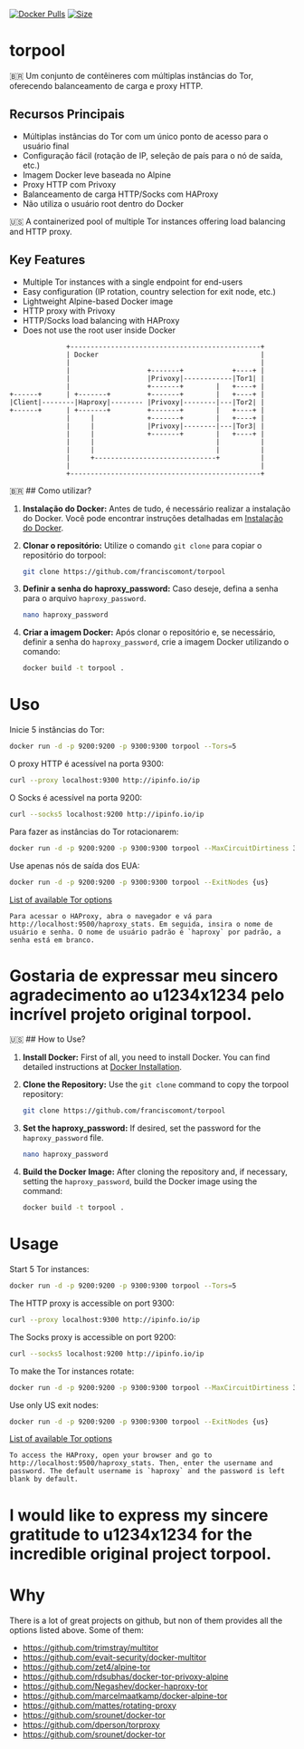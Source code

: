 [![Docker Pulls](https://img.shields.io/docker/cloud/build/u1234x1234/torpool.svg?style=flat-square)](https://hub.docker.com/r/u1234x1234/torpool/)
[![Size](https://images.microbadger.com/badges/image/u1234x1234/torpool.svg)](https://hub.docker.com/r/u1234x1234/torpool/)

# torpool

🇧🇷 Um conjunto de contêineres com múltiplas instâncias do Tor, oferecendo balanceamento de carga e proxy HTTP.

## Recursos Principais

- Múltiplas instâncias do Tor com um único ponto de acesso para o usuário final
- Configuração fácil (rotação de IP, seleção de país para o nó de saída, etc.)
- Imagem Docker leve baseada no Alpine
- Proxy HTTP com Privoxy
- Balanceamento de carga HTTP/Socks com HAProxy
- Não utiliza o usuário root dentro do Docker

🇺🇸 A containerized pool of multiple Tor instances offering load balancing and HTTP proxy.

## Key Features

- Multiple Tor instances with a single endpoint for end-users
- Easy configuration (IP rotation, country selection for exit node, etc.)
- Lightweight Alpine-based Docker image
- HTTP proxy with Privoxy
- HTTP/Socks load balancing with HAProxy
- Does not use the root user inside Docker
```
              +-----------------------------------------------+           
              | Docker                                        |           
              |                                               |           
              |                   +-------+            +----+ |           
              |                   |Privoxy|------------|Tor1| |           
              |                   +-------+        |   +----+ |           
+------+      | +-------+         +-------+        |   +----+ |           
|Client|--------|Haproxy|-------- |Privoxy|--------|---|Tor2| |           
+------+      | +-------+         +-------+        |   +----+ |           
              |     |             +-------+        |   +----+ |           
              |     |             |Privoxy|--------|---|Tor3| |           
              |     |             +-------+        |   +----+ |           
              |     |                              |          |           
              |     |                              |          |           
              |     +------------------------------+          |           
              |                                               |           
              +-----------------------------------------------+           
```
🇧🇷 ## Como utilizar?

1. **Instalação do Docker:**
   Antes de tudo, é necessário realizar a instalação do Docker. Você pode encontrar instruções detalhadas em [Instalação do Docker](https://docs.docker.com/engine/install/).

2. **Clonar o repositório:**
   Utilize o comando `git clone` para copiar o repositório do torpool:
   ```bash
   git clone https://github.com/franciscomont/torpool
   ```

4. **Definir a senha do haproxy_password:**
   Caso deseje, defina a senha para o arquivo `haproxy_password`.
   ```bash
   nano haproxy_password
   ```

6. **Criar a imagem Docker:**
   Após clonar o repositório e, se necessário, definir a senha do `haproxy_password`, crie a imagem Docker utilizando o comando:
   ```bash
   docker build -t torpool .
   ```

# Uso

Inicie 5 instâncias do Tor:
```bash
docker run -d -p 9200:9200 -p 9300:9300 torpool --Tors=5
```

O proxy HTTP é acessível na porta 9300:
```bash
curl --proxy localhost:9300 http://ipinfo.io/ip
```
O Socks é acessível na porta 9200:
```bash
curl --socks5 localhost:9200 http://ipinfo.io/ip
```

Para fazer as instâncias do Tor rotacionarem:
```bash
docker run -d -p 9200:9200 -p 9300:9300 torpool --MaxCircuitDirtiness 30 --NewCircuitPeriod 30
```
Use apenas nós de saída dos EUA:
```bash
docker run -d -p 9200:9200 -p 9300:9300 torpool --ExitNodes {us}
```
[List of available Tor options](https://www.torproject.org/docs/tor-manual.html.en)


```
Para acessar o HAProxy, abra o navegador e vá para http://localhost:9500/haproxy_stats. Em seguida, insira o nome de usuário e senha. O nome de usuário padrão é `haproxy` por padrão, a senha está em branco.
```

# Gostaria de expressar meu sincero agradecimento ao u1234x1234 pelo incrível projeto original torpool.

🇺🇸 ## How to Use?

1. **Install Docker:**
   First of all, you need to install Docker. You can find detailed instructions at [Docker Installation](https://docs.docker.com/engine/install/).

2. **Clone the Repository:**
   Use the `git clone` command to copy the torpool repository:
   ```bash
   git clone https://github.com/franciscomont/torpool
   ```

4. **Set the haproxy_password:**
   If desired, set the password for the `haproxy_password` file.
   ```bash
   nano haproxy_password
   ```

6. **Build the Docker Image:**
   After cloning the repository and, if necessary, setting the `haproxy_password`, build the Docker image using the command:
   ```bash
   docker build -t torpool .
   ```

# Usage

Start 5 Tor instances:
```bash
docker run -d -p 9200:9200 -p 9300:9300 torpool --Tors=5
```

The HTTP proxy is accessible on port 9300:
```bash
curl --proxy localhost:9300 http://ipinfo.io/ip
```
The Socks proxy is accessible on port 9200:
```bash
curl --socks5 localhost:9200 http://ipinfo.io/ip
```

To make the Tor instances rotate:
```bash
docker run -d -p 9200:9200 -p 9300:9300 torpool --MaxCircuitDirtiness 30 --NewCircuitPeriod 30
```
Use only US exit nodes:
```bash
docker run -d -p 9200:9200 -p 9300:9300 torpool --ExitNodes {us}
```
[List of available Tor options](https://www.torproject.org/docs/tor-manual.html.en)


```
To access the HAProxy, open your browser and go to http://localhost:9500/haproxy_stats. Then, enter the username and password. The default username is `haproxy` and the password is left blank by default.
```

# I would like to express my sincere gratitude to u1234x1234 for the incredible original project torpool.

# Why

There is a lot of great projects on github, but non of them provides all the options listed above. Some of them:

* https://github.com/trimstray/multitor
* https://github.com/evait-security/docker-multitor
* https://github.com/zet4/alpine-tor
* https://github.com/rdsubhas/docker-tor-privoxy-alpine
* https://github.com/Negashev/docker-haproxy-tor
* https://github.com/marcelmaatkamp/docker-alpine-tor
* https://github.com/mattes/rotating-proxy
* https://github.com/srounet/docker-tor
* https://github.com/dperson/torproxy
* https://github.com/srounet/docker-tor
